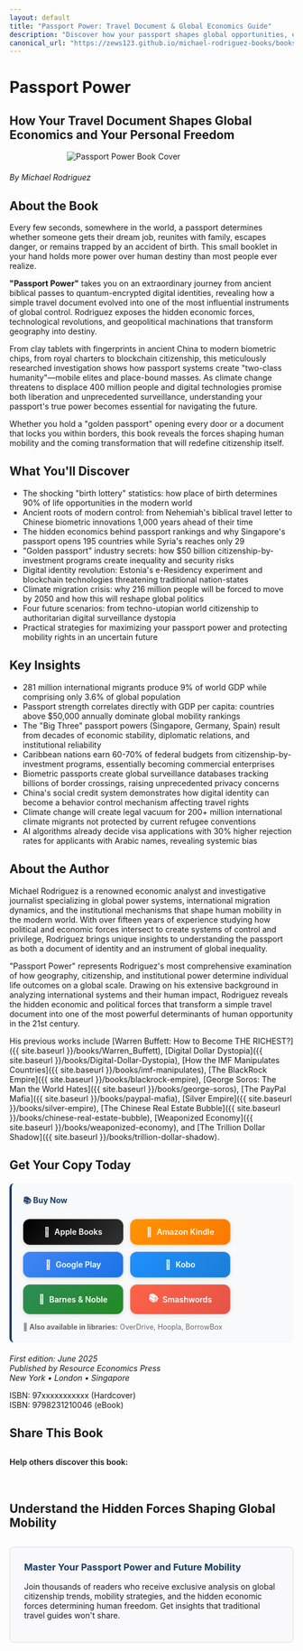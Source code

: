 ```yaml
---
layout: default
title: "Passport Power: Travel Document & Global Economics Guide"
description: "Discover how your passport shapes global opportunities, economic freedom, and life chances. Rodriguez reveals the hidden power behind travel documents."
canonical_url: "https://zews123.github.io/michael-rodriguez-books/books/Passport-Power"
---
```


# Passport Power
## How Your Travel Document Shapes Global Economics and Your Personal Freedom

<img src="{{ site.baseurl }}/assets/images/Passport_Power.webp" alt="Passport Power Book Cover" style="max-width: 300px; margin: 0 auto 20px; display: block;">

*By Michael Rodriguez*

## About the Book

Every few seconds, somewhere in the world, a passport determines whether someone gets their dream job, reunites with family, escapes danger, or remains trapped by an accident of birth. This small booklet in your hand holds more power over human destiny than most people ever realize.

**"Passport Power"** takes you on an extraordinary journey from ancient biblical passes to quantum-encrypted digital identities, revealing how a simple travel document evolved into one of the most influential instruments of global control. Rodriguez exposes the hidden economic forces, technological revolutions, and geopolitical machinations that transform geography into destiny.

From clay tablets with fingerprints in ancient China to modern biometric chips, from royal charters to blockchain citizenship, this meticulously researched investigation shows how passport systems create "two-class humanity"—mobile elites and place-bound masses. As climate change threatens to displace 400 million people and digital technologies promise both liberation and unprecedented surveillance, understanding your passport's true power becomes essential for navigating the future.

Whether you hold a "golden passport" opening every door or a document that locks you within borders, this book reveals the forces shaping human mobility and the coming transformation that will redefine citizenship itself.

## What You'll Discover

- The shocking "birth lottery" statistics: how place of birth determines 90% of life opportunities in the modern world
- Ancient roots of modern control: from Nehemiah's biblical travel letter to Chinese biometric innovations 1,000 years ahead of their time
- The hidden economics behind passport rankings and why Singapore's passport opens 195 countries while Syria's reaches only 29
- "Golden passport" industry secrets: how $50 billion citizenship-by-investment programs create inequality and security risks
- Digital identity revolution: Estonia's e-Residency experiment and blockchain technologies threatening traditional nation-states
- Climate migration crisis: why 216 million people will be forced to move by 2050 and how this will reshape global politics
- Four future scenarios: from techno-utopian world citizenship to authoritarian digital surveillance dystopia
- Practical strategies for maximizing your passport power and protecting mobility rights in an uncertain future

## Key Insights

- 281 million international migrants produce 9% of world GDP while comprising only 3.6% of global population
- Passport strength correlates directly with GDP per capita: countries above $50,000 annually dominate global mobility rankings
- The "Big Three" passport powers (Singapore, Germany, Spain) result from decades of economic stability, diplomatic relations, and institutional reliability
- Caribbean nations earn 60-70% of federal budgets from citizenship-by-investment programs, essentially becoming commercial enterprises
- Biometric passports create global surveillance databases tracking billions of border crossings, raising unprecedented privacy concerns
- China's social credit system demonstrates how digital identity can become a behavior control mechanism affecting travel rights
- Climate change will create legal vacuum for 200+ million international climate migrants not protected by current refugee conventions
- AI algorithms already decide visa applications with 30% higher rejection rates for applicants with Arabic names, revealing systemic bias

## About the Author

Michael Rodriguez is a renowned economic analyst and investigative journalist specializing in global power systems, international migration dynamics, and the institutional mechanisms that shape human mobility in the modern world. With over fifteen years of experience studying how political and economic forces intersect to create systems of control and privilege, Rodriguez brings unique insights to understanding the passport as both a document of identity and an instrument of global inequality.

"Passport Power" represents Rodriguez's most comprehensive examination of how geography, citizenship, and institutional power determine individual life outcomes on a global scale. Drawing on his extensive background in analyzing international systems and their human impact, Rodriguez reveals the hidden economic and political forces that transform a simple travel document into one of the most powerful determinants of human opportunity in the 21st century.

His previous works include [Warren Buffett: How to Become THE RICHEST?]({{ site.baseurl }}/books/Warren_Buffett), [Digital Dollar Dystopia]({{ site.baseurl }}/books/Digital-Dollar-Dystopia), [How the IMF Manipulates Countries]({{ site.baseurl }}/books/imf-manipulates), [The BlackRock Empire]({{ site.baseurl }}/books/blackrock-empire), [George Soros: The Man the World Hates]({{ site.baseurl }}/books/george-soros), [The PayPal Mafia]({{ site.baseurl }}/books/paypal-mafia), [Silver Empire]({{ site.baseurl }}/books/silver-empire), [The Chinese Real Estate Bubble]({{ site.baseurl }}/books/chinese-real-estate-bubble), [Weaponized Economy]({{ site.baseurl }}/books/weaponized-economy), and [The Trillion Dollar Shadow]({{ site.baseurl }}/books/trillion-dollar-shadow).

## Get Your Copy Today

<div style="background-color: #f8f9fa; padding: 20px; border-radius: 8px; margin: 20px 0; border-left: 4px solid #1a3c65;">
  <h4 style="margin-top: 0; color: #1a3c65;">📚 Buy Now</h4>
  
  <div class="book-buttons" style="display: flex; flex-wrap: wrap; gap: 12px; margin-bottom: 15px;">
    <a href="https://books.apple.com/us/book/passport-power-how-your-travel-document-shapes-global/id6746773141" target="_blank" rel="noopener noreferrer" class="book-btn apple-btn">
      <span class="btn-icon">🍎</span>
      <span class="btn-text">Apple Books</span>
    </a>
    <a href="#" target="_blank" rel="noopener noreferrer" class="book-btn kindle-btn">
      <span class="btn-icon">📱</span>
      <span class="btn-text">Amazon Kindle</span>
    </a>
    <a href="#" target="_blank" rel="noopener noreferrer" class="book-btn google-btn">
      <span class="btn-icon">📗</span>
      <span class="btn-text">Google Play</span>
    </a>
    <a href="https://www.kobo.com/ww/en/ebook/passport-power-how-your-travel-document-shapes-global-economics-and-your-personal-freedom" target="_blank" rel="noopener noreferrer" class="book-btn kobo-btn">
      <span class="btn-icon">📖</span>
      <span class="btn-text">Kobo</span>
    </a>
    <a href="https://www.barnesandnoble.com/w/passport-power-michael-rodriguez/1147531115?ean=2940181418868" target="_blank" rel="noopener noreferrer" class="book-btn bn-btn">
      <span class="btn-icon">🏪</span>
      <span class="btn-text">Barnes & Noble</span>
    </a>
    <a href="https://www.smashwords.com/books/view/1783438" target="_blank" rel="noopener noreferrer" class="book-btn smash-btn">
      <span class="btn-icon">📚</span>
      <span class="btn-text">Smashwords</span>
    </a>
  </div>
  
  <p style="margin: 0; font-size: 0.9em; color: #666;">
    <strong>📖 Also available in libraries:</strong> OverDrive, Hoopla, BorrowBox
  </p>
</div>

<style>
.book-btn {
  display: inline-flex;
  align-items: center;
  gap: 8px;
  padding: 12px 18px;
  border-radius: 12px;
  text-decoration: none;
  font-weight: 600;
  font-size: 14px;
  min-width: 140px;
  justify-content: center;
  transition: all 0.3s ease;
  box-shadow: 0 2px 8px rgba(0,0,0,0.1);
  border: 1px solid rgba(255,255,255,0.2);
}

.book-btn:hover {
  transform: translateY(-2px);
  box-shadow: 0 4px 15px rgba(0,0,0,0.2);
  text-decoration: none;
}

.btn-icon {
  font-size: 16px;
}

.btn-text {
  color: inherit;
}

/* Apple style with gradient */
.apple-btn {
  background: linear-gradient(135deg, #000 0%, #333 100%);
  color: white;
}
.apple-btn:hover {
  background: linear-gradient(135deg, #333 0%, #555 100%);
  color: white;
}

/* Amazon Kindle orange */
.kindle-btn {
  background: linear-gradient(135deg, #ff9500 0%, #ff7700 100%);
  color: white;
}
.kindle-btn:hover {
  background: linear-gradient(135deg, #ff7700 0%, #e55500 100%);
  color: white;
}

/* Google blue */
.google-btn {
  background: linear-gradient(135deg, #4285f4 0%, #1a73e8 100%);
  color: white;
}
.google-btn:hover {
  background: linear-gradient(135deg, #1a73e8 0%, #1557b0 100%);
  color: white;
}

/* Kobo blue */
.kobo-btn {
  background: linear-gradient(135deg, #1e90ff 0%, #1c7ed6 100%);
  color: white;
}
.kobo-btn:hover {
  background: linear-gradient(135deg, #1c7ed6 0%, #1864ab 100%);
  color: white;
}

/* Barnes & Noble green */
.bn-btn {
  background: linear-gradient(135deg, #2e8b57 0%, #228b22 100%);
  color: white;
}
.bn-btn:hover {
  background: linear-gradient(135deg, #228b22 0%, #006400 100%);
  color: white;
}

/* Smashwords red */
.smash-btn {
  background: linear-gradient(135deg, #ff6347 0%, #e55347 100%);
  color: white;
}
.smash-btn:hover {
  background: linear-gradient(135deg, #e55347 0%, #cc3333 100%);
  color: white;
}

@media (max-width: 768px) {
  .book-buttons {
    flex-direction: column;
  }
  .book-btn {
    width: 100%;
    margin-bottom: 8px;
  }
}
</style>

*First edition: June 2025*  
*Published by Resource Economics Press*  
*New York • London • Singapore*

ISBN: 97xxxxxxxxxxx (Hardcover)  
ISBN: 9798231210046 (eBook)

## Share This Book

<div class="social-share" style="margin: 30px 0;">
  <p style="margin-bottom: 15px; font-weight: 600;">Help others discover this book:</p>
  <a href="https://twitter.com/intent/tweet?text=Check out 'Passport Power' by Michael Rodriguez&url={{ site.url }}{{ site.baseurl }}{{ page.url }}&via=MRodriguezBooks" target="_blank" rel="noopener noreferrer" style="display: inline-block; margin-right: 15px; font-size: 24px; color: #1DA1F2;">
    <i class="fab fa-twitter-square"></i>
  </a>
  <a href="https://www.facebook.com/sharer/sharer.php?u={{ site.url }}{{ site.baseurl }}{{ page.url }}" target="_blank" rel="noopener noreferrer" style="display: inline-block; margin-right: 15px; font-size: 24px; color: #3b5998;">
    <i class="fab fa-facebook-square"></i>
  </a>
  <a href="https://www.linkedin.com/shareArticle?mini=true&url={{ site.url }}{{ site.baseurl }}{{ page.url }}&title=Passport Power by Michael Rodriguez" target="_blank" rel="noopener noreferrer" style="display: inline-block; margin-right: 15px; font-size: 24px; color: #0077b5;">
    <i class="fab fa-linkedin"></i>
  </a>
  <a href="mailto:?subject=Check out this book: Passport Power&body=I thought you might be interested in this book by Michael Rodriguez: {{ site.url }}{{ site.baseurl }}{{ page.url }}" style="display: inline-block; font-size: 24px; color: #333333;">
    <i class="fas fa-envelope-square"></i>
  </a>
</div>

## Understand the Hidden Forces Shaping Global Mobility

<div style="background-color: #f9f9fb; padding: 25px; border-radius: 8px; margin: 30px 0; border: 1px solid #ddd;">
  <h3 style="margin-top: 0; color: #1a3c65;">Master Your Passport Power and Future Mobility</h3>
  <p>Join thousands of readers who receive exclusive analysis on global citizenship trends, mobility strategies, and the hidden economic forces determining human freedom. Get insights that traditional travel guides won't share.</p>
  <script async data-uid="b2a1614bc4" src="https://michael-rodriguez.kit.com/b2a1614bc4/index.js"></script>
</div>







